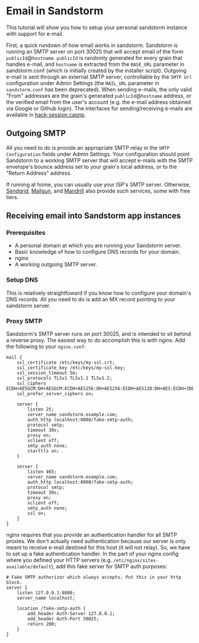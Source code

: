 # Email in Sandstorm

This tutorial will show you how to setup your personal sandstorm instance with support for e-mail.

First, a quick rundown of how email works in sandstorm. Sandstorm is
running an SMTP server on port 30025 that will accept email of the
form `publicId`@`hostname`. `publicId` is randomly generated for every
grain that handles e-mail, and `hostname` is extracted from the
`BASE_URL` parameter in sandstorm.conf (which is initially created by
the installer script). Outgoing e-mail is sent through an external
SMTP server, controllable by the `SMTP Url` configuration under Admin
Settings (the `MAIL_URL` parameter in `sandstorm.conf` has been
deprecated). When sending e-mails, the only valid "From" addresses are
the grain's generated `publicId`@`hostname` address, or the verified
email from the user's account (e.g. the e-mail address obtained via
Google or Github login). The interfaces for sending/receiving e-mails
are available in
[hack-session.capnp](https://github.com/sandstorm-io/sandstorm/blob/master/src/sandstorm/hack-session.capnp).

## Outgoing SMTP

All you need to do is provide an appropriate SMTP relay in the `SMTP Configuration` fields under
Admin Settings.  Your configuration should point Sandstorm to a working SMTP server that will accept
e-mails with the SMTP envelope's bounce address set to your grain's local address, or to the "Return
Address" address.

If running at home, you can usually use your ISP's SMTP server.
Otherwise, [Sendgrid](https://sendgrid.com/), [Mailgun](http://www.mailgun.com/), and
[Mandrill](http://mandrill.com/) also provide such services, some with free tiers.

## Receiving email into Sandstorm app instances

### Prerequisites

* A personal domain at which you are running your Sandstorm server.
* Basic knowledge of how to configure DNS records for your domain.
* nginx
* A working outgoing SMTP server.

### Setup DNS

This is relatively straightfoward if you know how to configure your domain's DNS records. All you need to do is add an MX record pointing to your sandstorm server.

### Proxy SMTP

Sandstorm's SMTP server runs on port 30025, and is intended to sit behind a reverse proxy. The easiest way to do accomplish this is with nginx. Add the following to your `nginx.conf`:

    mail {
        ssl_certificate /etc/keys/my-ssl.crt;
        ssl_certificate_key /etc/keys/my-ssl.key;
        ssl_session_timeout 5m;
        ssl_protocols TLSv1 TLSv1.1 TLSv1.2;
        ssl_ciphers ECDH+AESGCM:DH+AESGCM:ECDH+AES256:DH+AES256:ECDH+AES128:DH+AES:ECDH+3DES:DH+3DES:RSA+AESGCM:RSA+AES:RSA+3DES:!aNULL:!MD5:!DSS;
        ssl_prefer_server_ciphers on;

        server {
            listen 25;
            server_name sandstorm.example.com;
            auth_http localhost:8008/fake-smtp-auth;
            protocol smtp;
            timeout 30s;
            proxy on;
            xclient off;
            smtp_auth none;
            starttls on;
        }

        server {
            listen 465;
            server_name sandstorm.example.com;
            auth_http localhost:8008/fake-smtp-auth;
            protocol smtp;
            timeout 30s;
            proxy on;
            xclient off;
            smtp_auth none;
            ssl on;
        }
    }

nginx requires that you provide an authentication handler for all SMTP proxies. We don't actually need authentication because our server is only meant to receive e-mail destined for this host (it will not relay). So, we have to set up a fake authentication handler. In the part of your nginx config where you defined your HTTP servers (e.g. `/etc/nginx/sites-available/default`), add this fake server for SMTP auth purposes:

    # Fake SMTP authorizor which always accepts. Put this in your http block.
    server {
        listen 127.0.0.1:8008;
        server_name localhost;

        location /fake-smtp-auth {
            add_header Auth-Server 127.0.0.1;
            add_header Auth-Port 30025;
            return 200;
        }
    }
